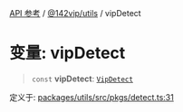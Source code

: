 [API 参考](../wiki/Home) / [@142vip/utils](../wiki/@142vip.utils) / vipDetect

# 变量: vipDetect

> `const` **vipDetect**: [`VipDetect`](../wiki/@142vip.utils.%E7%B1%BB.VipDetect)

定义于: [packages/utils/src/pkgs/detect.ts:31](https://github.com/142vip/core-x/blob/25cf658819688f02293d600e7003b5877a2f9489/packages/utils/src/pkgs/detect.ts#L31)
